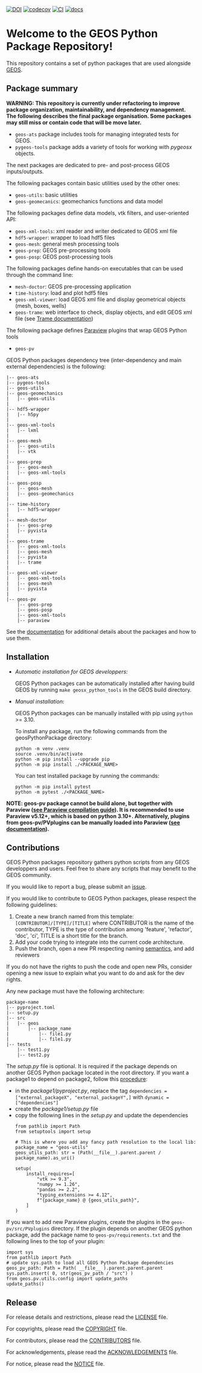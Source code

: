 [![DOI](https://zenodo.org/badge/131810578.svg)](https://zenodo.org/badge/latestdoi/131810578)
[![codecov](https://codecov.io/github/GEOS-DEV/geosPythonPackages/graph/badge.svg?token=0VTEHPQG58)](https://codecov.io/github/GEOS-DEV/geosPythonPackages)
[![CI](https://github.com/GEOS-DEV/GEOS/actions/workflows/ci_tests.yml/badge.svg)](https://github.com/GEOS-DEV/geosPythonPackages/actions?query=branch%3Adevelop)
[![docs](https://readthedocs.com/projects/geosx-geosx/badge/?version=latest)](https://geosx-geosx.readthedocs-hosted.com/projects/geosx-geospythonpackages/en/latest/)

Welcome to the GEOS Python Package Repository!
==============================================

This repository contains a set of python packages that are used alongside [GEOS](https://github.com/GEOS-DEV/GEOS).


Package summary
---------------

**WARNING: This repository is currently under refactoring to improve package organization, maintainability, and dependency management. The following describes the final package organisation. Some packages may still miss or contain code that will be move later.**

* `geos-ats` package includes tools for managing integrated tests for GEOS.
* `pygeos-tools` package adds a variety of tools for working with *pygeosx* objects.

The next packages are dedicated to pre- and post-process GEOS inputs/outputs. 

The following packages contain basic utilities used by the other ones:

* `geos-utils`: basic utilities
* `geos-geomecanics`: geomechanics functions and data model


The following packages define data models, vtk filters, and user-oriented API:

* `geos-xml-tools`: xml reader and writer dedicated to GEOS xml file
* `hdf5-wrapper`: wrapper to load hdf5 files
* `geos-mesh`: general mesh processing tools
* `geos-prep`: GEOS pre-processing tools
* `geos-posp`: GEOS post-processing tools


The following packages define hands-on executables that can be used through the command line:

* `mesh-doctor`: GEOS pre-processing application
* `time-history`: load and plot hdf5 files
* `geos-xml-viewer`: load GEOS xml file and display geometrical objects (mesh, boxes, wells)
* `geos-trame`: web interface to check, display objects, and edit GEOS xml file (see [Trame documentation](https://kitware.github.io/trame/guide/tutorial/))


The following package defines [Paraview](https://docs.paraview.org/) plugins that wrap GEOS Python tools

* `geos-pv`

GEOS Python packages dependency tree (inter-dependency and main external dependencies) is the following:

```
|-- geos-ats
|-- pygeos-tools
|-- geos-utils
|-- geos-geomechanics
|   |-- geos-utils
|
|-- hdf5-wrapper
|   |-- h5py
|
|-- geos-xml-tools
|   |-- lxml
|
|-- geos-mesh
|   |-- geos-utils
|   |-- vtk
|
|-- geos-prep
|   |-- geos-mesh
|   |-- geos-xml-tools
|
|-- geos-posp
|   |-- geos-mesh
|   |-- geos-geomechanics
|
|-- time-history
|   |-- hdf5-wrapper
|
|-- mesh-doctor
|   |-- geos-prep
|   |-- pyvista
|
|-- geos-trame
|   |-- geos-xml-tools
|   |-- geos-mesh
|   |-- pyvista
|   |-- trame
|
|-- geos-xml-viewer
|   |-- geos-xml-tools
|   |-- geos-mesh
|   |-- pyvista
|
|-- geos-pv
    |-- geos-prep
    |-- geos-posp
    |-- geos-xml-tools
    |-- paraview
```

See the [documentation](https://geosx-geosx.readthedocs-hosted.com/projects/geosx-geospythonpackages/en/latest/) for additional details about the packages and how to use them.


Installation
-------------

* *Automatic installation for GEOS developpers:*

  GEOS Python packages can be automatically installed after having build GEOS by running `make geosx_python_tools` in the GEOS build directory.

* *Manual installation:*

  GEOS Python packages can be manually installed with pip using `python` >= 3.10. 

    To install any package, run the following commands from the geosPythonPackage directory:

    ```
    python -m venv .venv
    source .venv/bin/activate
    python -m pip install --upgrade pip
    python -m pip install ./<PACKAGE_NAME>
    ```

    You can test installed package by running the commands:

    ```
    python -m pip install pytest
    python -m pytest ./<PACKAGE_NAME>
    ```

**NOTE: geos-pv package cannot be build alone, but together with Paraview ([see Paraview compilation guide](https://gitlab.kitware.com/paraview/paraview/-/blob/master/Documentation/dev/build.md)). It is recommended to use Paraview v5.12+, which is based on python 3.10+. Alternatively, plugins from geos-pv/PVplugins can be manually loaded into Paraview ([see documentation](https://docs.paraview.org/en/latest/ReferenceManual/pythonProgrammableFilter.html#python-algorithm)).**


Contributions
-------------

GEOS Python packages repository gathers python scripts from any GEOS developpers and users. Feel free to share any scripts that may benefit to the GEOS community.

If you would like to report a bug, please submit an [issue](https://github.com/GEOS-DEV/geosPythonPackages/issues/new). 

If you would like to contribute to GEOS Python packages, please respect the following guidelines:

1. Create a new branch named from this template: `[CONTRIBUTOR]/[TYPE]/[TITLE]` where CONTRIBUTOR is the name of the contributor, TYPE is the type of contribution among 'feature', 'refactor', 'doc', 'ci', TITLE is a short title for the branch.
1. Add your code trying to integrate into the current code architecture.
1. Push the branch, open a new PR respecting naming [semantics](https://gist.github.com/joshbuchea/6f47e86d2510bce28f8e7f42ae84c716), and add reviewers

If you do not have the rights to push the code and open new PRs, consider opening a new issue to explain what you want to do and ask for the dev rights.

Any new package must have the following architecture:

```
package-name
|-- pyproject.toml
|-- setup.py
|-- src
|   |-- geos
|       |-- package_name
|           |-- file1.py
|           |-- file1.py
|-- tests
    |-- test1.py
    |-- test2.py
```

The *setup.py* file is optional. It is required if the package depends on another GEOS Python package located in the root directory. If you want a package1 to depend on package2, follow this [procedure](https://stackoverflow.com/questions/75159453/specifying-local-relative-dependency-in-pyproject-toml):

* in the *package1/pyproject.py*, replace the tag `dependencies = ["external_packageX", "external_packageY",]` with `dynamic = ["dependencies"]`
* create the *package1/setup.py* file
* copy the following lines in the *setup.py* and update the dependencies
  ```
  from pathlib import Path
  from setuptools import setup

  # This is where you add any fancy path resolution to the local lib:
  package_name = "geos-utils"
  geos_utils_path: str = (Path(__file__).parent.parent / package_name).as_uri()

  setup(
      install_requires=[
          "vtk >= 9.3",
          "numpy >= 1.26",
          "pandas >= 2.2",
          "typing_extensions >= 4.12",
          f"{package_name} @ {geos_utils_path}",
      ]
  )
  ```

If you want to add new Paraview plugins, create the plugins in the `geos-pv/src/PVplugins` directory. 
If the plugin depends on another GEOS python package, add the package name to `geos-pv/requirements.txt` and the following lines to the top of your plugin:

```
import sys
from pathlib import Path
# update sys.path to load all GEOS Python Package dependencies
geos_pv_path: Path = Path( __file__ ).parent.parent.parent
sys.path.insert( 0, str(geos_pv_path / "src") )
from geos.pv.utils.config import update_paths
update_paths()
```


Release
-------

For release details and restrictions, please read the [LICENSE](https://github.com/GEOS-DEV/LICENSE) file.

For copyrights, please read the [COPYRIGHT](https://github.com/GEOS-DEV/COPYRIGHT ) file.

For contributors, please read the [CONTRIBUTORS](https://github.com/GEOS-DEV/CONTRIBUTORS ) file.

For acknowledgements, please read the [ACKNOWLEDGEMENTS](https://github.com/GEOS-DEV/ACKNOWLEDGEMENTS ) file.

For notice, please read the [NOTICE](https://github.com/GEOS-DEV/NOTICE ) file.